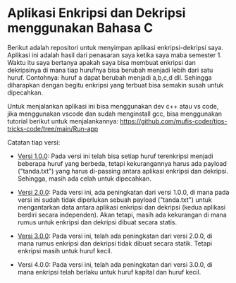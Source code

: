 # Aplikasi Enkripsi dan Dekripsi menggunakan Bahasa C

Berikut adalah repositori untuk menyimpan aplikasi enkripsi-dekripsi saya. Aplikasi ini adalah hasil dari penasaran saya ketika saya maba semester 1. Waktu itu saya bertanya apakah saya bisa membuat enkripsi dan dekripsinya di mana tiap hurufnya bisa berubah menjadi lebih dari satu huruf. Contohnya: huruf a dapat berubah menjadi a,b,c,d dll. Sehingga diharapkan dengan begitu enkripsi yang terbuat bisa semakin susah untuk dipecahkan.

Untuk menjalankan aplikasi ini bisa menggunakan dev c++ atau vs code, jika menggunakan vscode dan sudah menginstall gcc, bisa menggunakan tutorial berikut untuk menjalankannya: https://github.com/mufis-coder/tips-tricks-code/tree/main/Run-app

Catatan tiap versi:

- [Versi 1.0.0](https://github.com/mufis-coder/M-Project-Encryption-Decryption-C/tree/master/Encryption-Decryption-1.0.0): Pada versi ini telah bisa setiap huruf terenkripsi menjadi beberapa huruf yang berbeda, tetapi kekurangannya harus ada payload ("tanda.txt") yang harus di-passing antara aplikasi enkripsi dan dekripsi. Sehingga, masih ada celah untuk dipecahkan.

- [Versi 2.0.0](https://github.com/mufis-coder/M-Project-Encryption-Decryption-C/tree/master/Encryption-Decryption-2.0.0): Pada versi ini, ada peningkatan dari versi 1.0.0, di mana pada versi ini sudah tidak diperlukan sebuah payload ("tanda.txt") untuk mengantarkan data antara aplikasi enkripsi dan dekripsi (kedua aplikasi berdiri secara independen). Akan tetapi, masih ada kekurangan di mana rumus untuk enkripsi dan dekripsi dibuat secara statis.

- [Versi 3.0.0](https://github.com/mufis-coder/M-Project-Encryption-Decryption-C/tree/master/Encryption-Decryption-3.0.0): Pada versi ini, telah ada peningkatan dari versi 2.0.0, di mana rumus enkripsi dan dekripsi tidak dibuat secara statik. Tetapi enkripsi masih untuk huruf kecil.

- Versi 4.0.0: Pada versi ini, telah ada peningkatan dari versi 3.0.0, di mana enkripsi telah berlaku untuk huruf kapital dan huruf kecil.